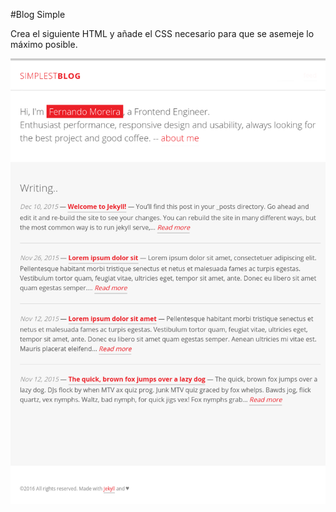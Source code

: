 #Blog Simple

Crea el siguiente HTML y añade el CSS necesario para que se asemeje lo máximo posible.

![enunciado](./img/plantilla.png)